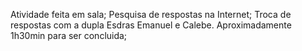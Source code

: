 Atividade feita em sala;
Pesquisa de respostas na Internet;
Troca de respostas com a dupla Esdras Emanuel e Calebe.
Aproximadamente 1h30min para ser concluida;
